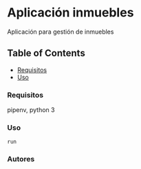 # Aplicación inmuebles

Aplicación para gestión de inmuebles

## Table of Contents

-   [Requisitos](#Requisitos)
-   [Uso](#Uso)



### Requisitos

 pipenv, python 3

### Uso

    run


### Autores




